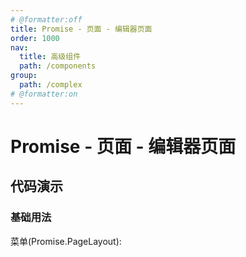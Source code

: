 ```yaml
---
# @formatter:off
title: Promise - 页面 - 编辑器页面
order: 1000
nav:
  title: 高级组件
  path: /components
group:
  path: /complex
# @formatter:on
---
```


# Promise - 页面 - 编辑器页面

## 代码演示

### 基础用法

菜单(Promise.PageLayout):

<code src="./demos/promise-editor"  background="#f0f2f5" transform="true" iframe />
